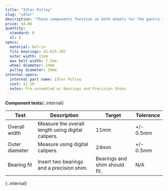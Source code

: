 ```yaml
---
title: "Idler Pulley"
slug: "idler"
description: "These components function as both wheels for the gantry to roll on top of the raised bed and as pulleys to direct x-axis belts."
price: $4.00
quantity:
  standard: 8
  xl: 8
specs:
  material: Delrin
  fits bearings: SS-625-2RS
  outer width: 11mm
  max belt width: 7.5mm
  wheel diameter: 24mm
  pulley diameter: 20mm
internal-specs:
  internal part name: Idler Pulley
  cost: $1.10
  notes: Pre-assembled w/ Bearings and Precision Shims
---
```


**Component tests**{:.internal}

|Test         |Description  |Target       |Tolerance    |
|-------------|-------------|-------------|-------------|
|Overall width|Measure the overall length using digital calipers.|11mm|+/- 0.5mm
|Outer diameter|Measure using digital calipers.|24mm|+/- 0.5mm
|Bearing fit  |Insert two bearings and a precision shim.|Bearings and shim should fit.|N/A
{:.internal}

